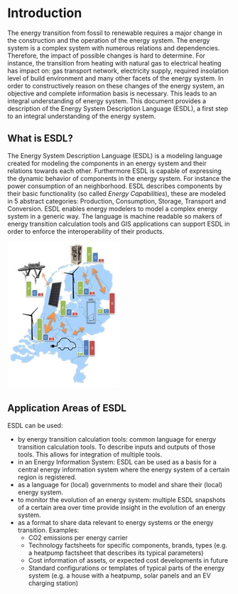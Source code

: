 # Introduction

The energy transition from fossil to renewable requires a major change in the construction and the operation of the energy system. The energy system is a complex system with numerous relations and dependencies. Therefore, the impact of possible changes is hard to determine. For instance, the transition from heating with natural gas to electrical heating has impact on: gas transport network, electricity supply, required insolation level of build environment and many other facets of the energy system. In order to constructively reason on these changes of the energy system, an objective and complete information basis is necessary.  This leads to an integral understanding of energy system. This document provides a description of the Energy System Description Language \(ESDL\), a first step to an integral understanding of the energy system.

## What is ESDL?

The Energy System Description Language \(ESDL\) is a modeling language created for modeling the components in an energy system and their relations towards each other. Furthermore ESDL is capable of expressing the dynamic behavior of components in the energy system. For instance the power consumption of an neighborhood. ESDL describes components by their basic functionality \(so called _Energy Capabilities_\), these are modeled in 5 abstract categories: Production, Consumption, Storage, Transport and Conversion. ESDL enables energy modelers to model a complex energy system in a generic way. The language is machine readable so makers of energy transition calculation tools and GIS applications can support ESDL in order to enforce the interoperability of their products.

![](https://github.com/EnergyTransition/ESDL-gitbook/blob/master/Images/ESDL.JPG?raw=true)

## Application Areas of ESDL

ESDL can be used: 

* by energy transition calculation tools: common language for energy transition calculation tools. To describe inputs and outputs of those tools. 
  This allows for integration of multiple tools.
* in an Energy Information System: ESDL can be used as a basis for a central energy information system where the energy system of a certain region is registered. 
* as a language for \(local\) governments to model and share their \(local\) energy system. 
* to monitor the evolution of an energy system: multiple ESDL snapshots of a certain area over time provide insight in the evolution of an energy system. 
* as a format to share data relevant to energy systems or the energy transition. Examples:
  * CO2 emissions per energy carrier
  * Technology factsheets for specific components, brands, types \(e.g. a heatpump factsheet that describes its typical parameters\)
  * Cost information of assets, or expected cost developments in future
  * Standard configurations or templates of typical parts of the energy system \(e.g. a house with a heatpump, solar panels and an EV charging station\)



## 




